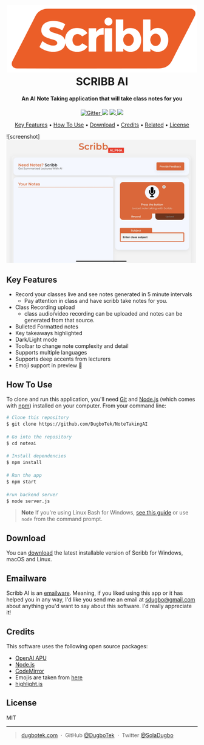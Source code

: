 <h1 align="center">
  <br>
  <a href="https://www.scribb.ai"><img src="/noteai/src/assets/images/scribblogo.svg" alt="Markdownify" width="500"></a>
  <br>
  SCRIBB AI
  <br>
</h1>

<h4 align="center">An AI Note Taking application that will take class notes for you</h4>

<p align="center">
  <a href="https://badge.fury.io/js/electron-markdownify">
    <img src="https://badge.fury.io/js/electron-markdownify.svg"
         alt="Gitter">
  </a>
  <a href="https://gitter.im/amitmerchant1990/electron-markdownify"><img src="https://badges.gitter.im/amitmerchant1990/electron-markdownify.svg"></a>
  <a href="https://saythanks.io/to/bullredeyes@gmail.com">
      <img src="https://img.shields.io/badge/SayThanks.io-%E2%98%BC-1EAEDB.svg">
  </a>
  <a href="https://www.paypal.me/AmitMerchant">
    <img src="https://img.shields.io/badge/$-donate-ff69b4.svg?maxAge=2592000&amp;style=flat">
  </a>
</p>

<p align="center">
  <a href="#key-features">Key Features</a> •
  <a href="#how-to-use">How To Use</a> •
  <a href="#download">Download</a> •
  <a href="#credits">Credits</a> •
  <a href="#related">Related</a> •
  <a href="#license">License</a>
</p>

![screenshot]
<a href="http://www.amitmerchant.com/electron-markdownify"><img src="/noteai/src/assets/images/demo.jpeg" alt="Markdownify" width="500"></a>

## Key Features

- Record your classes live and see notes generated in 5 minute intervals
  - Pay attention in class and have scribb take notes for you.
- Class Recording upload
  - class audio/video recording can be uploaded and notes can be generated from that source.
- Bulleted Formatted notes
- Key takeaways highlighted
- Dark/Light mode
- Toolbar to change note complexity and detail
- Supports multiple languages
- Supports deep accents from lecturers
- Emoji support in preview :tada:

## How To Use

To clone and run this application, you'll need [Git](https://git-scm.com) and [Node.js](https://nodejs.org/en/download/) (which comes with [npm](http://npmjs.com)) installed on your computer. From your command line:

```bash
# Clone this repository
$ git clone https://github.com/DugboTek/NoteTakingAI

# Go into the repository
$ cd noteai

# Install dependencies
$ npm install

# Run the app
$ npm start

#run backend server
$ node server.js
```

> **Note**
> If you're using Linux Bash for Windows, [see this guide](https://www.howtogeek.com/261575/how-to-run-graphical-linux-desktop-applications-from-windows-10s-bash-shell/) or use `node` from the command prompt.

## Download

You can [download](https://github.com/DugboTek/NoteTakingAIy/releases/tag/v1.2.0) the latest installable version of Scribb for Windows, macOS and Linux.

## Emailware

Scribb AI is an [emailware](https://en.wiktionary.org/wiki/emailware). Meaning, if you liked using this app or it has helped you in any way, I'd like you send me an email at <sdugbo@gmail.com> about anything you'd want to say about this software. I'd really appreciate it!

## Credits

This software uses the following open source packages:

- [OpenAI APU](https://www.npmjs.com/package/openai)
- [Node.js](https://nodejs.org/)
- [CodeMirror](http://codemirror.net/)
- Emojis are taken from [here](https://github.com/arvida/emoji-cheat-sheet.com)
- [highlight.js](https://highlightjs.org/)


## License

MIT

---

> [dugbotek.com](https://www.dugbotek.com) &nbsp;&middot;&nbsp;
> GitHub [@DugboTek](https://github.com/DugboTek) &nbsp;&middot;&nbsp;
> Twitter [@SolaDugbo](https://twitter.com/soladugbo)


